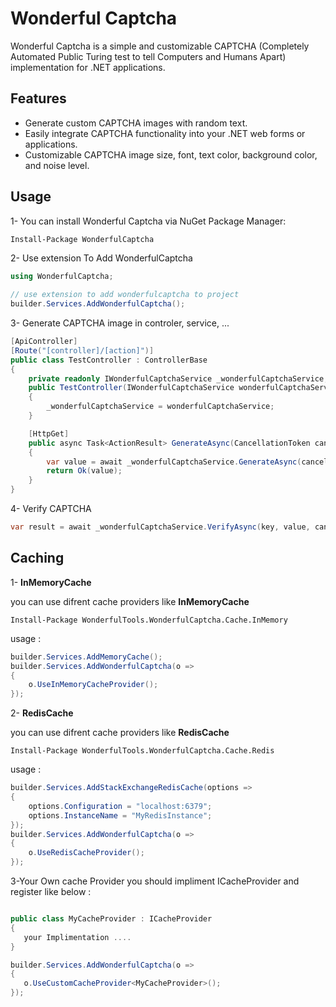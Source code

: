 
# Wonderful Captcha

Wonderful Captcha is a simple and customizable CAPTCHA (Completely Automated Public Turing test to tell Computers and Humans Apart) implementation for .NET applications.

## Features

- Generate custom CAPTCHA images with random text.
- Easily integrate CAPTCHA functionality into your .NET web forms or applications.
- Customizable CAPTCHA image size, font, text color, background color, and noise level.

## Usage

1- You can install Wonderful Captcha via NuGet Package Manager:

```bash
Install-Package WonderfulCaptcha
```
2- Use extension To Add WonderfulCaptcha
```csharp
using WonderfulCaptcha;

// use extension to add wonderfulcaptcha to project
builder.Services.AddWonderfulCaptcha();
```
3- Generate CAPTCHA image in controler, service, ...


```csharp
[ApiController]
[Route("[controller]/[action]")]
public class TestController : ControllerBase
{
    private readonly IWonderfulCaptchaService _wonderfulCaptchaService;
    public TestController(IWonderfulCaptchaService wonderfulCaptchaService)
    {
        _wonderfulCaptchaService = wonderfulCaptchaService;
    }

    [HttpGet]
    public async Task<ActionResult> GenerateAsync(CancellationToken cancellationToken)
    {
        var value = await _wonderfulCaptchaService.GenerateAsync(cancellationToken: cancellationToken);
        return Ok(value);
    }
}
```
4- Verify CAPTCHA
```csharp
var result = await _wonderfulCaptchaService.VerifyAsync(key, value, cancellationToken);
```

## Caching 

1- **InMemoryCache**

you can use difrent cache providers like **InMemoryCache** 
```
Install-Package WonderfulTools.WonderfulCaptcha.Cache.InMemory
```
usage :
```csharp
builder.Services.AddMemoryCache();
builder.Services.AddWonderfulCaptcha(o =>
{
    o.UseInMemoryCacheProvider();
});
```
2- **RedisCache**

you can use difrent cache providers like **RedisCache** 
```
Install-Package WonderfulTools.WonderfulCaptcha.Cache.Redis
```
usage :
```csharp
builder.Services.AddStackExchangeRedisCache(options =>
{
    options.Configuration = "localhost:6379";
    options.InstanceName = "MyRedisInstance"; 
});
builder.Services.AddWonderfulCaptcha(o =>
{
    o.UseRedisCacheProvider();
});
```
3-Your Own cache Provider 
you should impliment ICacheProvider and register like below :
 ```csharp
 
public class MyCacheProvider : ICacheProvider
{
    your Implimentation ....
}

builder.Services.AddWonderfulCaptcha(o =>
{
    o.UseCustomCacheProvider<MyCacheProvider>();
});
 ```


 
